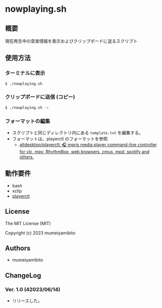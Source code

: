 # nowplaying.sh

## 概要
現在再生中の音楽情報を表示およびクリップボードに送るスクリプト


## 使用方法
### ターミナルに表示

```sh
$ ./nowplaying.sh
```

### クリップボードに送信 (コピー)
```sh
$ ./nowplaying.sh -c
```

### フォーマットの編集
* スクリプトと同じディレクトリ内にある `template.txt` を編集する。
* フォーマットは、playerctl のフォーマットを参照
	* [altdesktop/playerctl: 🎧 mpris media player command\-line controller for vlc, mpv, RhythmBox, web browsers, cmus, mpd, spotify and others\.](https://github.com/altdesktop/playerctl#printing-properties-and-metadata)

## 動作要件
* bash
* xclip
* [playerctl](https://github.com/altdesktop/playerctl#printing-properties-and-metadata)

## License
The MIT License (MIT)

Copyright (c) 2023 mumeiyamibito


## Authors
* mumeiyamibito


## ChangeLog
### Ver. 1.0 (42023/06/14)
* リリースした。
